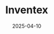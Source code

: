 ---  
layout: startup_page  
title: "Inventex"  
id: "inventex.ai"  
permalink: "/inventexinventex.ai04102025/"  
website: "http://inventex.ai"  
funding_round: "Pre-Seed"  
funding_amount: "$2.4M"  
investors: "Conviction Capital, Fred Ehrsam, Cambrian Ventures, Boost"  
about: "Inventex is an AI-powered patent application preparation and filing service. It uses AI agents augmented by licensed attorneys to streamline the patent process, aiming to make it significantly faster and more efficient for companies of all sizes. The platform intakes technical data and identifies patentable inventions, searches for prior art, and drafts and files applications."  
markets: "LegalTech, AI"  
hq: "Salt Lake City, Utah, United States"  
founded_year: "2024"  
linkedin: "https://www.linkedin.com/company/getinventex"  
twitter: ""  
instagram: ""  
facebook: ""  
crunchbase: ""  
pitchbook: "https://pitchbook.com/profiles/company/773644-96"  

date_display: "10-Apr-2025"  
date: "2025-04-10"

# SEO Optimization  
meta_title: "Inventex - Pre-Seed Funding ($2.4M)"  
meta_description: "Inventex, Inventex is an AI-powered patent application preparation and filing service. It uses AI agents augmented by licensed attorneys to streamline the paten..."  
meta_keywords: "Inventex, LegalTech, AI, Pre-Seed funding"  
canonical_url: "https://startup.projectstartups.com/inventexinventex.ai04102025/"  
---